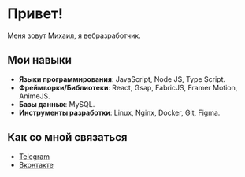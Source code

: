 #  Привет! 

Меня зовут Михаил, я вебразработчик.

##  Мои навыки
- **Языки программирования**:  JavaScript, Node JS, Type Script.
- **Фреймворки/Библиотеки**: React, Gsap, FabricJS, Framer Motion, AnimeJS.
- **Базы данных**: MySQL.
- **Инструменты разработки**: Linux, Nginx, Docker, Git, Figma.

##  Как со мной связаться

- [Telegram](https://t.me/Mik_Shcherbakov)
- [Вконтакте](https://vk.com/mikhail.scherbakov)

